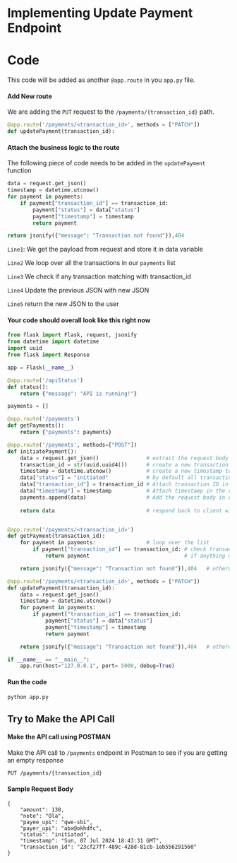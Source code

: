 
# Implementing Update Payment Endpoint

# Code
This code will be added as another `@app.route` in you `app.py` file.


#### Add New route
We are adding the `PUT` request to the `/payments/{transaction_id}` path.
```python
@app.route('/payments/<transaction_id>', methods = ["PATCH"])
def updatePayment(transaction_id):
```


#### Attach the business logic to the route
The following piece of code  needs to be added in the `updatePayment` function
```python
data = request.get_json()
timestamp = datetime.utcnow()							
for payment in payments:							
	if payment["transaction_id"] == transaction_id:	
		payment["status"] = data["status"]						
		payment["timestamp"] = timestamp
		return payment                              

return jsonify({"message": "Transaction not found"}),404
```
`Line1`: We get the payload from request and store it in data 
variable

`Line2` We loop over all the transactions in our `payments` list

`Line3` We check if any transaction matching with transaction_id

`Line4` Update the previous JSON with new JSON

`Line5` return the new JSON to the user

#### Your code should overall look like this right now
```python
from flask import Flask, request, jsonify
from datetime import datetime
import uuid
from flask import Response

app = Flask(__name__)

@app.route('/apiStatus')
def status():
	return {"message": "API is running!"}

payments = []

@app.route('/payments')
def getPayments():
	return {"payments": payments}

@app.route('/payments', methods=["POST"])
def initiatePayment():
	data = request.get_json()				# extract the request body and store it in variable "data"
	transaction_id = str(uuid.uuid4())		# create a new transaction ID using uuid() library
	timestamp = datetime.utcnow()			# create a new timestamp to capture the transaction time
	data["status"] = "initiated"			# by default all transactions starts with status as "initiated"
	data["transaction_id"] = transaction_id	# Attach transaction ID in the requestbody
	data["timestamp"] = timestamp 			# Attach timestamp in the request body
	payments.append(data)					# Add the request body in our "payments" database
 
	return data								# respond back to client with request body along with newly added fields like transaction ID, timestamp, etc


@app.route('/payments/<transaction_id>')
def getPayment(transaction_id):
	for payment in payments:				# loop over the list 
		if payment["transaction_id"] == transaction_id:	# check transaction_id of each item in the list
			return payment                              # if anything matches, then return the item

	return jsonify({"message": "Transaction not found"}),404   # otherwise return 404 

@app.route('/payments/<transaction_id>', methods = ["PATCH"])
def updatePayment(transaction_id):
	data = request.get_json()
	timestamp = datetime.utcnow()							
	for payment in payments:							
		if payment["transaction_id"] == transaction_id:	
			payment["status"] = data["status"]						
			payment["timestamp"] = timestamp
			return payment                              

	return jsonify({"message": "Transaction not found"}),404   # otherwise return 404 

if __name__ == "__main__":
	app.run(host="127.0.0.1", port= 5000, debug=True)
```

#### Run the code
```bash
python app.py
```
## Try to Make the API Call

#### Make the API call using POSTMAN
Make the API call to `/payments` endpoint in Postman to see if you are getting an empty response
```http
PUT /payments/{transaction_id}
```

#### Sample Request Body
```http
{
    "amount": 130,
    "note": "Ola",
    "payee_upi": "qwe-sbi",
    "payer_upi": "abx@okhdfc",
    "status": "initiated",
    "timestamp": "Sun, 07 Jul 2024 18:43:31 GMT",
    "transaction_id": "23cf27ff-489c-428d-81cb-1eb556291560"
}
```


